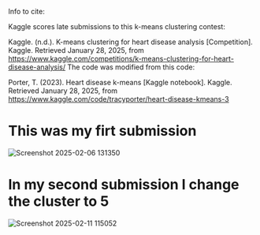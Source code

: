 Info to cite:

Kaggle scores late submissions to this k-means clustering contest:

Kaggle. (n.d.). K-means clustering for heart disease analysis [Competition]. Kaggle. Retrieved January 28, 2025, from https://www.kaggle.com/competitions/k-means-clustering-for-heart-disease-analysis/
The code was modified from this code:

Porter, T. (2023). Heart disease k-means [Kaggle notebook]. Kaggle. Retrieved January 28, 2025, from https://www.kaggle.com/code/tracyporter/heart-disease-kmeans-3

# This was my firt submission

![Screenshot 2025-02-06 131350](https://github.com/user-attachments/assets/22cfa695-7676-4c04-b2d5-5553d7338300)

# In my second submission I change the cluster to 5

![Screenshot 2025-02-11 115052](https://github.com/user-attachments/assets/5e0f1c5d-99f0-45e0-9511-5747476bb382)
